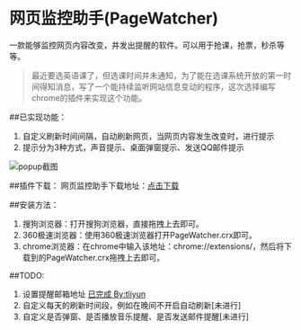 # 网页监控助手(PageWatcher)
一款能够监控网页内容改变，并发出提醒的软件。可以用于抢课，抢票，秒杀等等。

>最近要选英语课了，但选课时间并未通知，为了能在选课系统开放的第一时间得知消息，写了一个能持续监听网站信息变动的程序，这次选择编写chrome的插件来实现这个功能。

##已实现功能：

1. 自定义刷新时间间隔，自动刷新网页，当网页内容发生改变时，进行提示
2. 提示分为3种方式，声音提示、桌面弹窗提示、发送QQ邮件提示

 ![popup截图](https://raw.githubusercontent.com/liyumeng/PageWatcher/resource/images/example1.png)

##插件下载：
  网页监控助手下载地址：[点击下载](https://raw.githubusercontent.com/liyumeng/PageWatcher/resource/PageWatcher.crx)

##安装方法：
1. 搜狗浏览器：打开搜狗浏览器，直接拖拽上去即可。
2. 360极速浏览器：使用360极速浏览器打开PageWatcher.crx即可。
3. chrome浏览器：在chrome中输入该地址：chrome://extensions/，然后将下载到的PageWatcher.crx拖拽上去即可。


##TODO:

1. 设置提醒邮箱地址 [已完成 By:tliyun](https://github.com/tliyun)
2. 自定义每天的刷新时间段，例如在晚间不开启自动刷新[未进行]
3. 自定义是否弹窗、是否播放音乐提醒、是否发送邮件提醒[未进行]
